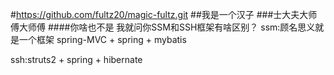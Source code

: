 #https://github.com/fultz20/magic-fultz.git
##我是一个汉子
###士大夫大师傅大师傅
####你啥也不是
我就问你SSM和SSH框架有啥区别？
ssm:顾名思义就是一个框架
    spring-MVC + spring + mybatis
    
ssh:struts2 + spring + hibernate